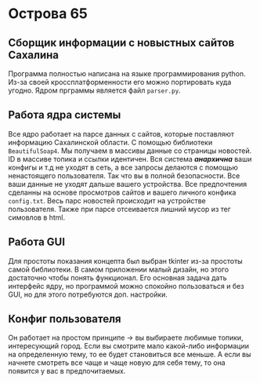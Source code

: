 # Острова 65
## Сборщик информации с новыстных сайтов Сахалина
Программа полностью написана на языке программирования python.
Из-за своей кроссплатформенности его можно портировать куда угодно.
Ядром прграммы является файл `parser.py`.

## Работа ядра системы

Все ядро работает на парсе данных с сайтов, которые поставляют информацию Сахалинской области.
С помощью библиотеки `BeautifulSoap4`. Мы получаем в массивы данные со страницы новостей. ID в массиве топика и ссылки идентичен.
Вся система **_анархична_** ваши конфигы и т.д не уходят в сеть, а все запросы делаются с помощью ненастоящего пользователя.
Так что вы в полной безопасности. Все ваши данные не уходят дальше вашего устройства. Все предпочтения сделанны на основе просмотров сайтов и вашего личного конфика 
`config.txt`. Весь парс новостей происходит на устройстве пользователя. Также при парсе отсеивается лишний мусор из тег симовлов в html.


## Работа GUI

Для простоты показания концепта был выбран tkinter из-за простоты самой библиотеки. В самом приложении малый дизайн, но этого достаточно чтобы понять функционал.
Его основная задача дать интерфейс ядру, но программой можно спокойно пользоваться и без GUI, но для этого потребуются доп. настройки.



## Конфиг пользователя

Он работает на простом принципе -> вы выбираете любимые топики, интересующий город.
Если вы смотрите мало какой-либо информации на определенную тему, то ее будет становиться все меньше. А если вы начнете смотреть все чаще и чаще новую для себя тему, то она появится у вас в предпочитаемых.